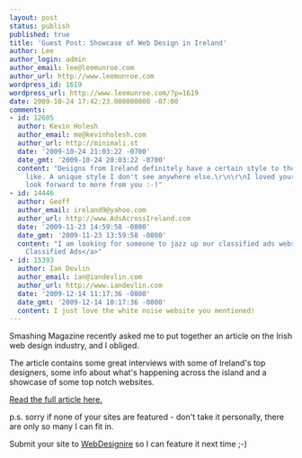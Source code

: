 ```yaml
---
layout: post
status: publish
published: true
title: 'Guest Post: Showcase of Web Design in Ireland'
author: Lee
author_login: admin
author_email: lee@leemunroe.com
author_url: http://www.leemunroe.com
wordpress_id: 1619
wordpress_url: http://www.leemunroe.com/?p=1619
date: 2009-10-24 17:42:23.000000000 -07:00
comments:
- id: 12605
  author: Kevin Holesh
  author_email: me@kevinholesh.com
  author_url: http://minimali.st
  date: '2009-10-24 21:03:22 -0700'
  date_gmt: '2009-10-24 20:03:22 -0700'
  content: "Designs from Ireland definitely have a certain style to them that I really
    like. A unique style I don't see anywhere else.\r\n\r\nI loved your article and
    look forward to more from you :-)"
- id: 14446
  author: Geoff
  author_email: ireland9@yahoo.com
  author_url: http://www.AdsAcrossIreland.com
  date: '2009-11-23 14:59:58 -0800'
  date_gmt: '2009-11-23 13:59:58 -0800'
  content: "I am looking for someone to jazz up our classified ads website for ireland\r\n\r\n<a>Ireland
    Classified Ads</a>"
- id: 15393
  author: Ian Devlin
  author_email: ian@iandevlin.com
  author_url: http://www.iandevlin.com
  date: '2009-12-14 11:17:36 -0800'
  date_gmt: '2009-12-14 10:17:36 -0800'
  content: I just love the white noise website you mentioned!
---
```

Smashing Magazine recently asked me to put together an article on the Irish web design industry, and I obliged.

The article contains some great interviews with some of Ireland's top designers, some info about what's happening across the island and a showcase of some top notch websites.

<a href="http://www.smashingmagazine.com/2009/10/23/showcase-of-web-design-in-ireland-2">Read the full article here.</a>
<!--more-->
p.s. sorry if none of your sites are featured - don't take it personally, there are only so many I can fit in.

Submit your site to <a href="http://webdesignire.com/">WebDesignire</a> so I can feature it next time ;-)
